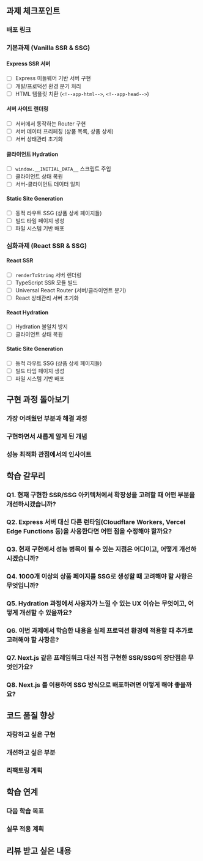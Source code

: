 ## 과제 체크포인트

### 배포 링크

<!--
배포 링크를 적어주세요
예시: https://<username>.github.io/front-6th-chapter4-1/

배포가 완료되지 않으면 과제를 통과할 수 없습니다.
배포 후에 정상 작동하는지 확인해주세요.
-->

### 기본과제 (Vanilla SSR & SSG)

#### Express SSR 서버
- [ ] Express 미들웨어 기반 서버 구현
- [ ] 개발/프로덕션 환경 분기 처리
- [ ] HTML 템플릿 치환 (`<!--app-html-->`, `<!--app-head-->`)

#### 서버 사이드 렌더링
- [ ] 서버에서 동작하는 Router 구현
- [ ] 서버 데이터 프리페칭 (상품 목록, 상품 상세)
- [ ] 서버 상태관리 초기화

#### 클라이언트 Hydration
- [ ] `window.__INITIAL_DATA__` 스크립트 주입
- [ ] 클라이언트 상태 복원
- [ ] 서버-클라이언트 데이터 일치

#### Static Site Generation
- [ ] 동적 라우트 SSG (상품 상세 페이지들)
- [ ] 빌드 타임 페이지 생성
- [ ] 파일 시스템 기반 배포

### 심화과제 (React SSR & SSG)

#### React SSR
- [ ] `renderToString` 서버 렌더링
- [ ] TypeScript SSR 모듈 빌드
- [ ] Universal React Router (서버/클라이언트 분기)
- [ ] React 상태관리 서버 초기화

#### React Hydration
- [ ] Hydration 불일치 방지
- [ ] 클라이언트 상태 복원

#### Static Site Generation
- [ ] 동적 라우트 SSG (상품 상세 페이지들)
- [ ] 빌드 타임 페이지 생성
- [ ] 파일 시스템 기반 배포

## 구현 과정 돌아보기

### 가장 어려웠던 부분과 해결 과정

<!--
구체적인 문제와 해결 과정을 적어주세요.

예시:
- "서버와 클라이언트의 라우터 동작이 달라서 Hydration 에러가 발생했는데, typeof window 체크로 환경을 분기하여 해결했습니다."
- "React renderToString에서 비동기 데이터 처리를 어떻게 할지 막막했는데, 서버에서 미리 데이터를 페칭한 후 상태를 초기화하는 방식으로 구현했습니다."
- "SSG에서 동적 라우트 생성 시 Promise.all로 병렬 처리해야 하는지, 순차 처리해야 하는지 고민이었는데, 메모리 사용량을 고려해 배치 처리로 구현했습니다."
-->

### 구현하면서 새롭게 알게 된 개념

<!--
과제를 통해 처음 알게 되거나 더 깊이 이해하게 된 개념들을 적어주세요.

예시:
- "SSR과 SSG의 차이점을 실제 구현을 통해 체감했습니다. SSR은 요청 시마다 렌더링, SSG는 빌드 타임에 미리 생성."
- "Hydration 과정에서 서버 HTML과 클라이언트 Virtual DOM이 일치해야 한다는 것을 알게 되었습니다."
- "Universal JavaScript 패턴의 핵심은 같은 코드가 서버와 클라이언트에서 다르게 동작해야 한다는 점이었습니다."
- "renderToString은 동기적이라 비동기 작업은 사전에 완료해야 한다는 제약이 있었습니다."
-->

### 성능 최적화 관점에서의 인사이트

<!--
성능 측면에서 고려했던 점이나 개선 방안을 적어주세요.

예시:
- "SSG로 생성된 정적 파일들이 CDN 캐싱에 더 유리하다는 것을 확인했습니다."
- "초기 페이지 로드 시간 측정 결과 SSR이 CSR 대비 30% 빠른 FCP를 보여주었습니다."
- "번들 크기 최적화를 위해 서버용과 클라이언트용 빌드를 분리했습니다."
- "메모리 사용량을 고려해 대량의 SSG 페이지 생성 시 배치 처리를 도입했습니다."
-->

## 학습 갈무리

### Q1. 현재 구현한 SSR/SSG 아키텍처에서 확장성을 고려할 때 어떤 부분을 개선하시겠습니까?

<!--
예시 답변 방향:
- 마이크로서비스 아키텍처 적용 시 고려사항
- 다국어 지원을 위한 구조 개선
- 대규모 트래픽 대응을 위한 캐싱 전략
- CDN과 연동한 배포 파이프라인 최적화
-->

### Q2. Express 서버 대신 다른 런타임(Cloudflare Workers, Vercel Edge Functions 등)을 사용한다면 어떤 점을 수정해야 할까요?

<!--
예시 답변 방향:
- 서버리스 환경의 제약사항과 해결책
- Cold Start 최적화 방안
- Edge Computing의 장단점
- 런타임별 API 차이점과 추상화 필요성
-->

### Q3. 현재 구현에서 성능 병목이 될 수 있는 지점은 어디이고, 어떻게 개선하시겠습니까?

<!--
예시 답변 방향:
- 서버 렌더링 시 CPU 사용량 최적화
- 메모리 누수 방지 방안
- 데이터베이스 쿼리 최적화 (N+1 문제 등)
- 번들 크기 최적화 (코드 스플리팅, Tree Shaking)
-->

### Q4. 1000개 이상의 상품 페이지를 SSG로 생성할 때 고려해야 할 사항은 무엇입니까?

<!--
예시 답변 방향:
- 빌드 시간 최적화 (병렬 처리, 증분 빌드)
- 메모리 사용량 관리
- CDN 캐시 무효화 전략
- 부분 재빌드 구현 방안
-->

### Q5. Hydration 과정에서 사용자가 느낄 수 있는 UX 이슈는 무엇이고, 어떻게 개선할 수 있을까요?

<!--
예시 답변 방향:
- 인터랙션 차단 시간 최소화
- 로딩 상태 표시 방안
- Progressive Enhancement 적용
- Skeleton UI 활용
-->

### Q6. 이번 과제에서 학습한 내용을 실제 프로덕션 환경에 적용할 때 추가로 고려해야 할 사항은?

<!--
예시 답변 방향:
- 모니터링 및 로깅 체계
- 에러 핸들링 및 Fallback 전략
- A/B 테스트 적용 방안
- 보안 고려사항 (XSS, CSP 등)
-->

### Q7. Next.js 같은 프레임워크 대신 직접 구현한 SSR/SSG의 장단점은 무엇인가요?

<!--
예시 답변 방향:
- 학습 효과와 깊은 이해
- 커스터마이징 자유도
- 유지보수 비용과 안정성
- 생태계와 커뮤니티 지원
-->

### Q8. Next.js 를 이용하여 SSG 방식으로 배포하려면 어떻게 해야 좋을까요?

<!--
예시 답변 방향:
- 학습 효과와 깊은 이해
- 커스터마이징 자유도
- 유지보수 비용과 안정성
- 생태계와 커뮤니티 지원
-->

## 코드 품질 향상

### 자랑하고 싶은 구현

<!--
구체적인 코드 블록과 함께 설명해주세요.

예시:
"정규식 라우터에서 매개변수 추출 로직을 효율적으로 구현했습니다:"

```javascript
const pathPattern = path.replace(/:([^/]+)/g, (match, paramName) => {
  this.paramNames.push(paramName);
  return '([^/]+)';
});
```

"이 방식으로 :id, :category 등 다양한 매개변수를 동적으로 처리할 수 있게 되었습니다."
-->

### 개선하고 싶은 부분

<!--
구체적인 개선 방향과 이유를 함께 적어주세요.

예시:
"현재 에러 처리가 try-catch만으로 구성되어 있는데, 에러 타입별로 다른 Fallback 페이지를 보여주도록 개선하고 싶습니다."

"메모리 최적화를 위해 대용량 데이터 처리 시 스트리밍 방식을 도입하고 싶습니다."
-->

### 리팩토링 계획

<!--
코드 구조나 아키텍처 개선 계획을 적어주세요.

예시:
- "라우터 로직을 클래스에서 함수형으로 리팩토링"
- "타입 안전성 강화를 위한 제네릭 활용"
- "의존성 주입 패턴 도입으로 테스트 용이성 개선"
-->

## 학습 연계

### 다음 학습 목표

<!--
이번 과제를 통해 더 배우고 싶어진 주제들을 적어주세요.

예시:
- "Serverless 환경에서의 SSR 최적화"
- "GraphQL과 SSR/SSG 연동 방안" 
- "웹 컴포넌트와 SSR 호환성"
- "EdgeSide Includes(ESI) 활용한 부분 캐싱"
-->

### 실무 적용 계획

<!--
현재 또는 향후 프로젝트에 어떻게 적용할지 계획을 적어주세요.

예시:
- "회사 블로그를 SSG로 마이그레이션하여 성능 개선"
- "마케팅 랜딩 페이지에 SSR 적용으로 SEO 최적화"
- "E-commerce 상품 페이지의 초기 로딩 속도 개선"
-->

## 리뷰 받고 싶은 내용

<!--
SSR/SSG 구현과 관련된 구체적인 피드백을 요청해주세요.

구체적인 질문 예시:
- "packages/vanilla/src/main-server.js의 라우터 매개변수 추출 로직에서 정규식 패턴이 복잡한 URL에도 안정적으로 동작할지 검토 부탁드립니다."
- "React SSR에서 서버와 클라이언트의 상태 동기화 로직이 대용량 데이터에서도 성능상 문제없을지 조언 부탁드립니다."
- "현재 구현한 SSG 빌드 과정이 상품 개수가 1000개 이상으로 늘어날 때도 효율적으로 동작할지, 최적화 방안이 있다면 제안해주세요."
- "TypeScript SSR 모듈의 타입 정의에서 놓친 부분이나 더 안전하게 개선할 수 있는 부분이 있는지 검토해주세요."
- "Universal Router 구현에서 메모리 누수나 성능 이슈 가능성은 없는지 확인 부탁드립니다."
-->
